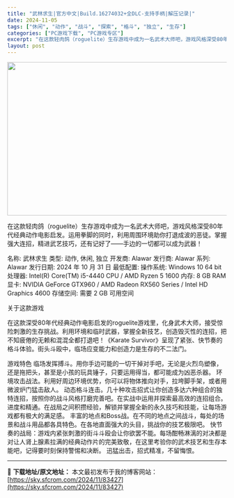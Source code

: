 ```yaml
---
title: "武林求生|官方中文|Build.16274032+全DLC-支持手柄|解压记录|"
date: 2024-11-05
tags: ["休闲", "动作", "战斗", "探索", "格斗", "独立", "生存"]
categories: ["PC游戏下载", "PC游戏专区"]
excerpt: "在这款轻肉鸽（roguelite）生存游戏中成为一名武术大师吧，游戏风格深受80年代经典动作电影启发。运用拳脚的同时，利用周围环境助你打退成波的恶徒。掌握强大连招，精进武艺技巧，还有记好了——手边的一切都可以成为武器！ 名称: 武林求生 类型: 动作, 休闲, 独立 开发商: Alawar 发行商:&hellip;"
layout: post
---
```


<img class="aligncenter size-full wp-image-83417" src="https://sky.sfcrom.com/wp-content/uploads/2024/11/2024110510432882.webp" alt="" width="616" height="353" />

在这款轻肉鸽（roguelite）生存游戏中成为一名武术大师吧，游戏风格深受80年代经典动作电影启发。运用拳脚的同时，利用周围环境助你打退成波的恶徒。掌握强大连招，精进武艺技巧，还有记好了——手边的一切都可以成为武器！

名称: 武林求生
类型: 动作, 休闲, 独立
开发商: Alawar
发行商: Alawar
系列: Alawar
发行日期: 2024 年 10 月 31 日
最低配置:
操作系统: Windows 10 64 bit
处理器: Intel(R) Core(TM) i5-4440 CPU / AMD Ryzen 5 1600
内存: 8 GB RAM
显卡: NVIDIA GeForce GTX960 / AMD Radeon RX560 Series / Intel HD Graphics 4600
存储空间: 需要 2 GB 可用空间

关于这款游戏

在这款深受80年代经典动作电影启发的roguelite游戏里，化身武术大师，接受惊险刺激的生存挑战。利用环境和临时武器，掌握全新技艺，创造毁灭性的连招，把不知疲倦的无赖和混混全都打退吧！《Karate Survivor》呈现了紧张、快节奏的格斗体验。街头斗殴中，临场应变能力和创造力是生存的不二法门。

游戏特色
临场发挥搏斗。用你手边可能的一切干掉对手吧，无论是火烈鸟塑像，还是拖把头，甚至是小孩的玩具锤子，只要运用得当，都可能成为凶恶杀器。
环境攻击战法。利用好周边环境优势，你可以将物体推向对手，拉垮脚手架，或者用微波炉门猛击敌人。
动态格斗连击。几十种攻击招式让你创造多达六种组合的独特连招，按照你的战斗风格打磨完善吧。在实战中运用并探索最高效的连招组合。
进度和精通。在战局之间积攒经验，解锁并掌握全新的永久技巧和技能，让每场游戏都有极大的满足感。
丰富的地点和Boss战。在不同的地点之间战斗，每处的场景和战斗用品都各具特色。在各地直面强大的头目，挑战你的技艺极限吧。
快节奏的战局：游戏内紧张刺激的街斗斗殴会让你欲罢不能。每场酣畅淋漓的对决都是对让人肾上腺素拉满的经典动作片的完美致敬，在这里考验你的武术技艺和生存本能吧，记得要时刻保持警惕和决断。
迅猛出击，招式精准，不留悔恨。

---
📖 **下载地址/原文地址：** 本文最初发布于我的博客网站：[https://sky.sfcrom.com/2024/11/83427](https://sky.sfcrom.com/2024/11/83427)
